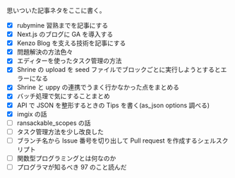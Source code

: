 思いついた記事ネタをここに書く。

- [x] rubymine 習熟までを記事にする
- [x] Next.js のブログに GA を導入する
- [x] Kenzo Blog を支える技術を記事にする
- [x] 問題解決の方法色々
- [x] エディターを使ったタスク管理の方法
- [x] Shrine の upload を seed ファイルでブロックごとに実行しようとするとエラーになる
- [x] Shrine と uppy の連携でうまく行かなかった点をまとめる
- [x] バッチ処理で気にすることまとめ
- [x] API で JSON を整形するときの Tips を書く(as_json options 調べる)
- [x] imgix の話
- [ ] ransackable_scopes の話
- [ ] タスク管理方法を少し改良した
- [ ] ブランチ名から Issue 番号を切り出して Pull request を作成するシェルスクリプト
- [ ] 関数型プログラミングとは何なのか
- [ ] プログラマが知るべき 97 のこと読んだ
